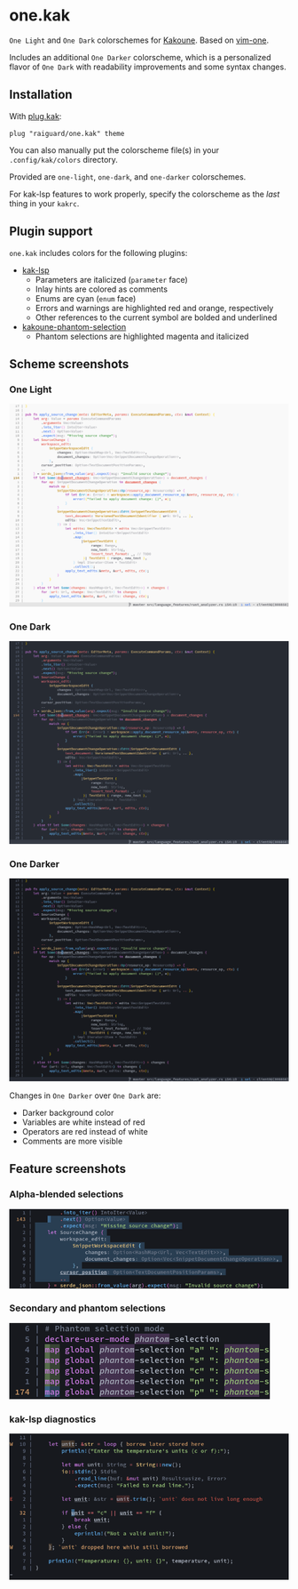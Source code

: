 # one.kak

`One Light` and `One Dark` colorschemes for [Kakoune](https://kakoune.org). Based on [vim-one](https://github.com/rakr/vim-one).

Includes an additional `One Darker` colorscheme, which is a personalized flavor of `One Dark` with readability improvements and some syntax changes.

## Installation

With [plug.kak](https://github.com/andreyorst/plug.kak):

```
plug "raiguard/one.kak" theme
```

You can also manually put the colorscheme file(s) in your `.config/kak/colors` directory.

Provided are `one-light`, `one-dark`, and `one-darker` colorschemes.

For kak-lsp features to work properly, specify the colorscheme as the _last_ thing in your `kakrc`.

## Plugin support

`one.kak` includes colors for the following plugins:

- [kak-lsp](https://github.com/kak-lsp/kak-lsp)
    - Parameters are italicized (`parameter` face)
    - Inlay hints are colored as comments
    - Enums are cyan (`enum` face)
    - Errors and warnings are highlighted red and orange, respectively
    - Other references to the current symbol are bolded and underlined
- [kakoune-phantom-selection](https://github.com/occivink/kakoune-phantom-selection)
    - Phantom selections are highlighted magenta and italicized

## Scheme screenshots

### One Light

![](screenshots/one-light.png)

### One Dark

![](screenshots/one-dark.png)

### One Darker

![](screenshots/one-darker.png)

Changes in `One Darker` over `One Dark` are:

- Darker background color
- Variables are white instead of red
- Operators are red instead of white
- Comments are more visible

## Feature screenshots

### Alpha-blended selections

![](screenshots/alpha-blended-selections.png)

### Secondary and phantom selections

![](screenshots/phantom-and-secondary-selections.png)

### kak-lsp diagnostics

![](screenshots/kak-lsp.png)
